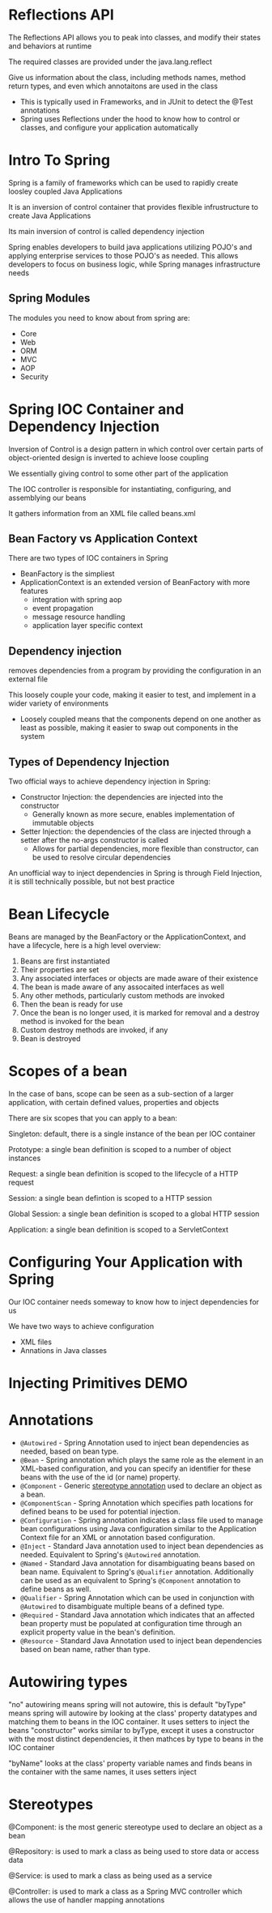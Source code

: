 # Reflections API

The Reflections API allows you to peak into classes, and modify their states and behaviors at runtime

The required classes are provided under the java.lang.reflect

Give us information about the class, including methods names, method return types, and even which annotaitons are used in the class

-   This is typically used in Frameworks, and in JUnit to detect the @Test annotations
-   Spring uses Reflections under the hood to know how to control or classes, and configure your application automatically

# Intro To Spring

Spring is a family of frameworks which can be used to rapidly create loosley coupled Java Applications

It is an inversion of control container that provides flexible infrustructure to create Java Applications

Its main inversion of control is called dependency injection

Spring enables developers to build java applications utilizing POJO's and applying enterprise services to those POJO's as needed. This allows developers to focus on business logic, while Spring manages infrastructure needs

## Spring Modules

The modules you need to know about from spring are:

-   Core
-   Web
-   ORM
-   MVC
-   AOP
-   Security

# Spring IOC Container and Dependency Injection

Inversion of Control is a design pattern in which control over certain parts of object-oriented design is inverted to achieve loose coupling

We essentially giving control to some other part of the application

The IOC controller is responsible for instantiating, configuring, and assemblying our beans

It gathers information from an XML file called beans.xml

## Bean Factory vs Application Context

There are two types of IOC containers in Spring

-   BeanFactory is the simpliest
-   ApplicationContext is an extended version of BeanFactory with more features
    -   integration with spring aop
    -   event propagation
    -   message resource handling
    -   application layer specific context

## Dependency injection

removes dependencies from a program by providing the configuration in an external file

This loosely couple your code, making it easier to test, and implement in a wider variety of environments

-   Loosely coupled means that the components depend on one another as least as possible, making it easier to swap out components in the system

## Types of Dependency Injection

Two official ways to achieve dependency injection in Spring:

-   Constructor Injection: the dependencies are injected into the constructor
    -   Generally known as more secure, enables implementation of immutable objects
-   Setter Injection: the dependencies of the class are injected through a setter after the no-args constructor is called
    -   Allows for partial dependencies, more flexible than constructor, can be used to resolve circular dependencies

An unofficial way to inject dependencies in Spring is through Field Injection, it is still technically possible, but not best practice

# Bean Lifecycle

Beans are managed by the BeanFactory or the ApplicationContext, and have a lifecycle, here is a high level overview:

1. Beans are first instantiated
2. Their properties are set
3. Any associated interfaces or objects are made aware of their existence
4. The bean is made aware of any assocaited interfaces as well
5. Any other methods, particularly custom methods are invoked
6. Then the bean is ready for use
7. Once the bean is no longer used, it is marked for removal and a destroy method is invoked for the bean
8. Custom destroy methods are invoked, if any
9. Bean is destroyed

# Scopes of a bean

In the case of bans, scope can be seen as a sub-section of a larger application, with certain defined values, properties and objects

There are six scopes that you can apply to a bean:

Singleton: default, there is a single instance of the bean per IOC container

Prototype: a single bean definition is scoped to a number of object instances

Request: a single bean definition is scoped to the lifecycle of a HTTP request

Session: a single bean defintion is scoped to a HTTP session

Global Session: a single bean definition is scoped to a global HTTP session

Application: a single bean definition is scoped to a ServletContext

# Configuring Your Application with Spring

Our IOC container needs someway to know how to inject dependencies for us

We have two ways to achieve configuration

-   XML files
-   Annations in Java classes

# Injecting Primitives DEMO

# Annotations

-   `@Autowired` - Spring Annotation used to inject bean dependencies as needed, based on bean type.
-   `@Bean` - Spring annotation which plays the same role as the <bean/> element in an XML-based configuration, and you can specify an identifier for these beans with the use of the id (or name) property.
-   `@Component` - Generic [stereotype annotation](./stereotypes.md) used to declare an object as a bean.
-   `@ComponentScan` - Spring Annotation which specifies path locations for defined beans to be used for potential injection.
-   `@Configuration` - Spring annotation indicates a class file used to manage bean configurations using Java configuration similar to the Application Context file for an XML or annotation based configuration.
-   `@Inject` - Standard Java annotation used to inject bean dependencies as needed. Equivalent to Spring's `@Autowired` annotation.
-   `@Named` - Standard Java annotation for disambiguating beans based on bean name. Equivalent to Spring's `@Qualifier` annotation. Additionally can be used as an equivalent to Spring's `@Component` annotation to define beans as well.
-   `@Qualifier` - Spring Annotation which can be used in conjunction with `@Autowired` to disambiguate multiple beans of a defined type.
-   `@Required` - Standard Java annotation which indicates that an affected bean property must be populated at configuration time through an explicit property value in the bean's definition.
-   `@Resource` - Standard Java Annotation used to inject bean dependencies based on bean name, rather than type.

# Autowiring types

"no" autowiring means spring will not autowire, this is default
"byType" means spring will autowire by looking at the class' property datatypes and matching them to beans in the IOC container. It uses setters to inject the beans
"constructor" works similar to byType, except it uses a constructor with the most distinct dependencies, it then mathces by type to beans in the IOC container

"byName" looks at the class' property variable names and finds beans in the container with the same names, it uses setters inject

# Stereotypes

@Component: is the most generic stereotype used to declare an object as a bean

@Repository: is used to mark a class as being used to store data or access data

@Service: is used to mark a class as being used as a service

@Controller: is used to mark a class as a Spring MVC controller which allows the use of handler mapping annotations